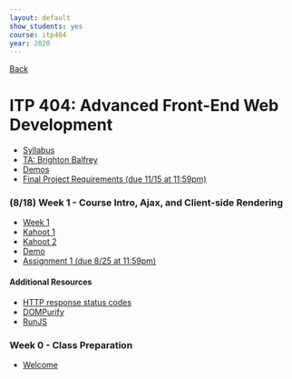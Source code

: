 ```yaml
---
layout: default
show_students: yes
course: itp404
year: 2020
---
```


[Back](/teaching)

# ITP 404: Advanced Front-End Web Development

- [Syllabus](https://web-app.usc.edu/soc/syllabus/20203/31835.pdf)
- [TA: Brighton Balfrey](balfrey@usc.edu)
- [Demos](https://github.com/ITP-404-Fall-2020-Demos)
- [Final Project Requirements (due 11/15 at 11:59pm)](/teaching/2020/final-projects/itp404)

<!-- ### (8/25) Week 2 - Client-side Templating, Promises, and Event Delegation

- Kahoot 1 - Week 1 Review
- [Demo](https://github.com/ITP-404-Fall-2020-Demos/week2)
- [Promise slides]()
- Kahoot 2 - Client-side Templating, Promises, and Event Delegation
- [Assignment 2 (due 9/1 at 11:59pm)]()
- [Lab 1 (due 9/1 at 11:59pm)]()

#### Additional Resources

- [GitHub API Rate Limiting](https://docs.github.com/en/rest/overview/resources-in-the-rest-api#rate-limiting)
- [A Simple Explanation of Event Delegation in JavaScript](https://dmitripavlutin.com/javascript-event-delegation/)
- [`$.ajax` Documentation](https://api.jquery.com/jquery.ajax/)

-->

### (8/18) Week 1 - Course Intro, Ajax, and Client-side Rendering

- [Week 1](https://docs.google.com/presentation/d/1r-3XtJXG_Y9_grUYhEidIaCz0SOYWcAKugGrGrrc8Lo/edit?usp=sharing)
- [Kahoot 1](https://create.kahoot.it/share/git-github-command-line-basics-slack/70d957a9-36c5-4eff-962a-381392ea6d97)
- [Kahoot 2](https://create.kahoot.it/share/itp-404-week-1-ajax-json-promises-http/367be336-0a32-4e24-a122-92b1b784e497)
- [Demo](https://github.com/ITP-404-Fall-2020-Demos/week1)
- [Assignment 1 (due 8/25 at 11:59pm)](/teaching/2020/assignments/ajax)

#### Additional Resources

- [HTTP response status codes](https://developer.mozilla.org/en-US/docs/Web/HTTP/Status)
- [DOMPurify](https://github.com/cure53/DOMPurify)
- [RunJS](https://runjs.dev/)

### Week 0 - Class Preparation

- [Welcome](/teaching/2020/welcome/itp404)
